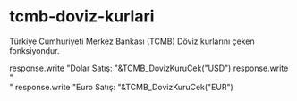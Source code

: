 # tcmb-doviz-kurlari
Türkiye Cumhuriyeti Merkez Bankası (TCMB) Döviz kurlarını çeken fonksiyondur.

response.write "Dolar Satış: "&TCMB_DovizKuruCek("USD")
response.write "<br>"
response.write "Euro Satış: "&TCMB_DovizKuruCek("EUR")
